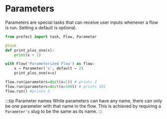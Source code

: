 # Parameters

Parameters are special tasks that can receive user inputs whenever a flow is run. Setting a default is optional. 

```python
from prefect import task, Flow, Parameter

@task
def print_plus_one(x):
    print(x + 1)

with Flow('Parameterized Flow') as flow:
    x = Parameter('x', default = 2)
    print_plus_one(x=x)

flow.run(parameters=dict(x=1)) # prints 2
flow.run(parameters=dict(x=100)) # prints 101
flow.run() #prints 3
```

:::tip Parameter names
While parameters can have any name, there can only be one parameter with that name in the flow. This is achieved by requiring a `Parameter's` slug to be the same as its name.
:::

